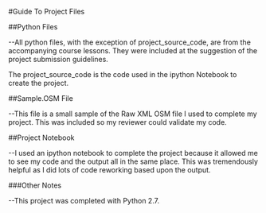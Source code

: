 #Guide To Project Files

##Python Files

--All python files, with the exception of project_source_code,
are from the accompanying course lessons. They were included at
the suggestion of the project submission guidelines.

The project_source_code is the code used in the ipython Notebook to
create the project.


##Sample.OSM File

--This file is a small sample of the Raw XML OSM file I used to complete
my project. This was included so my reviewer could validate my code.


##Project Notebook

--I used an ipython notebook to complete the project because it allowed me
to see my code and the output all in the same place. This was tremendously
helpful as I did lots of code reworking based upon the output.


###Other Notes

--This project was completed with Python 2.7. 
